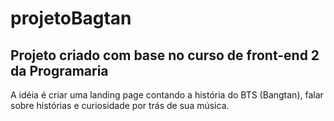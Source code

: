 # projetoBagtan

## Projeto criado com base no curso de front-end 2 da Programaria

A idéia é criar uma landing page contando a história do BTS (Bangtan), falar sobre histórias e curiosidade por trás de sua música.